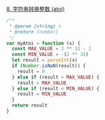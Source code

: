 [8. 字符串转换整数 (atoi)](https://leetcode.cn/problems/string-to-integer-atoi/)

```js
/**
 * @param {string} s
 * @return {number}
 */
var myAtoi = function (s) {
  const MAX_VALUE = 2 ** 31 - 1
  const MIN_VALUE = -(2 ** 31)
  let result = parseInt(s)
  if (Number.isNaN(result)) {
    result = 0
  } else if (result > MAX_VALUE) {
    result = MAX_VALUE
  } else if (result < MIN_VALUE) {
    result = MIN_VALUE
  }
  return result
}
```
